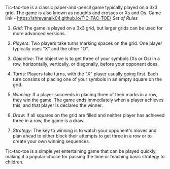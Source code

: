Tic-tac-toe is a classic paper-and-pencil game typically played on a 3x3 grid. The game is also known as noughts and crosses or Xs and Os.
Game link - https://shreyanaik04.github.io/TIC-TAC-TOE/
*Set of Rules*

1. *Grid*: The game is played on a 3x3 grid, but larger grids can be used for more advanced versions.

2. *Players*: Two players take turns marking spaces on the grid. One player typically uses "X" and the other "O".

3. *Objective*: The objective is to get three of your symbols (Xs or Os) in a row, horizontally, vertically, or diagonally, before your opponent does.

4. *Turns*: Players take turns, with the "X" player usually going first. Each turn consists of placing one of your symbols in an empty square on the grid.

5. *Winning*: If a player succeeds in placing three of their marks in a row, they win the game. The game ends immediately when a player achieves this, and that player is declared the winner.

6. *Draw*: If all squares on the grid are filled and neither player has achieved three in a row, the game is a draw.

7. *Strategy*: The key to winning is to watch your opponent's moves and plan ahead to either block their attempts to get three in a row or to create your own winning sequences.

Tic-tac-toe is a simple yet entertaining game that can be played quickly, making it a popular choice for passing the time or teaching basic strategy to children.
